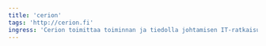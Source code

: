 ```yaml
---
title: 'cerion'
tags: 'http://cerion.fi'
ingress: 'Cerion toimittaa toiminnan ja tiedolla johtamisen IT-ratkaisuja ja palveluja, jotka antavat asiakkaalle ajanmukaista tukea organisaation kokonaisvaltaiseen johtamiseen. IT-ratkaisut tukevat asiakkaan strategista ja operatiivista tavoitteiden asettelua.'
---
```

